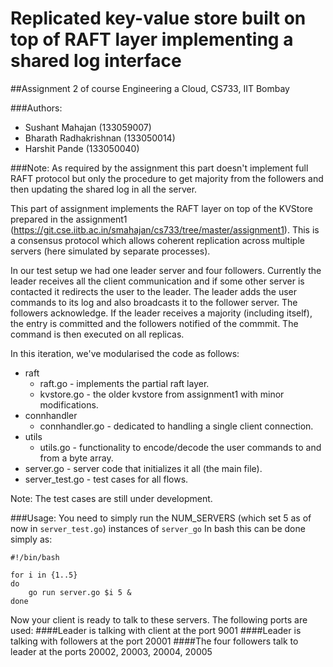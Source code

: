 # Replicated key-value store built on top of RAFT layer implementing a shared log interface

##Assignment 2 of course Engineering a Cloud, CS733, IIT Bombay

###Authors:	
* Sushant Mahajan (133059007)
* Bharath Radhakrishnan (133050014)
* Harshit Pande (133050040)

###Note: As required by the assignment this part doesn't implement full RAFT protocol but only the procedure to get majority from the followers and then updating the shared log in all the server.

This part of assignment implements the RAFT layer on top of the KVStore prepared in the assignment1 (https://git.cse.iitb.ac.in/smahajan/cs733/tree/master/assignment1). This is a consensus protocol which allows coherent replication across multiple servers (here simulated by separate processes).

In our test setup we had one leader server and four followers. Currently the leader receives all the client communication and if some other server is contacted it redirects the user to the leader. The leader adds the user commands to its log and also broadcasts it to the follower server. The followers acknowledge. If the leader receives a majority (including itself), the entry is committed  and the followers notified of the commmit. The command is then executed on all replicas.

In this iteration, we've modularised the code as follows:
* raft
	* raft.go - implements the partial raft layer.
	* kvstore.go - the older kvstore from assignment1 with minor modifications.
* connhandler
	* connhandler.go - dedicated to handling a single client connection.
* utils
	* utils.go - functionality to encode/decode the user commands to and from a byte array.
* server.go - server code that initializes it all (the main file).
* server_test.go - test cases for all flows.

Note: The test cases are still under development.

###Usage:
You need to simply run the NUM_SERVERS (which set 5 as of now in `server_test.go`) instances of `server_go`
In bash this can be done simply as:
```
#!/bin/bash

for i in {1..5}
do
	go run server.go $i 5 &
done
```

Now your client is ready to talk to these servers. The following ports are used:
####Leader is talking with client at the port 9001
####Leader is talking with followers at the port 20001
####The four followers talk to leader at the ports 20002, 20003, 20004, 20005




